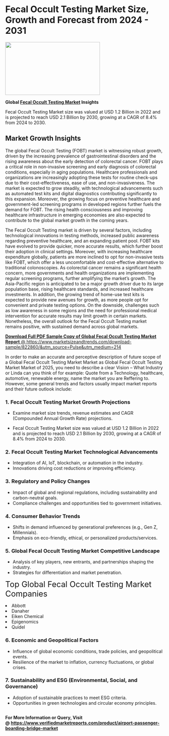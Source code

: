 <H1>Fecal Occult Testing Market Size, Growth and Forecast from 2024 - 2031</H1><img class="aligncenter size-medium wp-image-584254" src="https://thirdeyenews.in/wp-content/uploads/2024/09/Global-Market-Research-300x168.jpeg" alt="" width="300" height="168" /><p><strong>Global&nbsp;<a href="https://www.marketsizeandtrends.com/download-sample/822860/&amp;utm_source=Pulse&amp;utm_medium=214">Fecal Occult Testing Market</a> Insights</strong></p><p>Fecal Occult Testing Market size was valued at USD 1.2 Billion in 2022 and is projected to reach USD 2.1 Billion by 2030, growing at a CAGR of 8.4% from 2024 to 2030.</p><p><h2>Market Growth Insights</h2> <p>The global Fecal Occult Testing (FOBT) market is witnessing robust growth, driven by the increasing prevalence of gastrointestinal disorders and the rising awareness about the early detection of colorectal cancer. FOBT plays a critical role in non-invasive screening and early diagnosis of colorectal conditions, especially in aging populations. Healthcare professionals and organizations are increasingly adopting these tests for routine check-ups due to their cost-effectiveness, ease of use, and non-invasiveness. The market is expected to grow steadily, with technological advancements such as automated test kits and digital diagnostics contributing significantly to this expansion. Moreover, the growing focus on preventive healthcare and government-led screening programs in developed regions further fuels the demand for FOBT. The rising health consciousness and improving healthcare infrastructure in emerging economies are also expected to contribute to the global market growth in the coming years.</p> <p><a href="#"></a></p> <p>The Fecal Occult Testing market is driven by several factors, including technological innovations in testing methods, increased public awareness regarding preventive healthcare, and an expanding patient pool. FOBT kits have evolved to provide quicker, more accurate results, which further boost their adoption in clinical settings. Moreover, with increasing healthcare expenditure globally, patients are more inclined to opt for non-invasive tests like FOBT, which offer a less uncomfortable and cost-effective alternative to traditional colonoscopies. As colorectal cancer remains a significant health concern, more governments and health organizations are implementing regular screening programs, further amplifying the market’s growth. The Asia-Pacific region is anticipated to be a major growth driver due to its large population base, rising healthcare standards, and increased healthcare investments. In addition, the growing trend of home-use test kits is expected to provide new avenues for growth, as more people opt for convenient and private testing options. On the downside, challenges such as low awareness in some regions and the need for professional medical intervention for accurate results may limit growth in certain markets. Nonetheless, the overall outlook for the Fecal Occult Testing market remains positive, with sustained demand across global markets. <p><a href="#"></p><p><span class=""><strong>Download Full PDF Sample Copy of Global Fecal Occult Testing Market Report</strong> @ <a href="https://www.marketsizeandtrends.com/download-sample/822860/&amp;utm_source=Pulse&amp;utm_medium=214" target="_blank">https://www.marketsizeandtrends.com/download-sample/822860/&amp;utm_source=Pulse&amp;utm_medium=214</a></span></p><p>In order to make an accurate and perceptive description of future scope of a Global&nbsp;Fecal Occult Testing Market Market as Global&nbsp;Fecal Occult Testing Market Market of 2025, you need to describe a clear Vision &ndash; What Industry or Linda can you think of for example: Quote from a Technology, healthcare, automotive, renewable energy, name the market you are Reffering to. However, some general trends and factors usually impact market reports and their future outlook include:</p><h3>1.&nbsp;<strong>Fecal Occult Testing Market Growth Projections</strong></h3><ul><li>Examine market size trends, revenue estimates and CAGR (Compounded Annual Growth Rate) projections.</li><li><p>Fecal Occult Testing Market size was valued at USD 1.2 Billion in 2022 and is projected to reach USD 2.1 Billion by 2030, growing at a CAGR of 8.4% from 2024 to 2030.</p></li></ul><h3>2.&nbsp;<strong>Fecal Occult Testing Market Technological Advancements</strong></h3><ul><li>Integration of AI, IoT, blockchain, or automation in the industry.</li><li>Innovations driving cost reductions or improving efficiency.</li></ul><h3>3.&nbsp;<strong>Regulatory and Policy Changes</strong></h3><ul><li>Impact of global and regional regulations, including sustainability and carbon-neutral goals.</li><li>Compliance challenges and opportunities tied to government initiatives.</li></ul><h3>4.&nbsp;<strong>Consumer Behavior Trends</strong></h3><ul><li>Shifts in demand influenced by generational preferences (e.g., Gen Z, Millennials).</li><li>Emphasis on eco-friendly, ethical, or personalized products/services.</li></ul><h3>5.&nbsp;<strong>Global Fecal Occult Testing Market Competitive Landscape</strong></h3><ul><li>Analysis of key players, new entrants, and partnerships shaping the industry.</li><li>Strategies for differentiation and market penetration.</li></ul><p data-pm-slice="1 1 []"><span style="color: inherit; font-family: inherit; font-size: 25px;">Top Global Fecal Occult Testing Market Companies</span></p><div class="" data-test-id=""><p><li>Abbott</li><li> Danaher</li><li> Eiken Chemical</li><li> Epigenomics</li><li> Quidel</li></p></div><h3>6.&nbsp;<strong>Economic and Geopolitical Factors</strong></h3><ul><li>Influence of global economic conditions, trade policies, and geopolitical events.</li><li>Resilience of the market to inflation, currency fluctuations, or global crises.</li></ul><h3>7.&nbsp;<strong>Sustainability and ESG (Environmental, Social, and Governance)</strong></h3><ul><li>Adoption of sustainable practices to meet ESG criteria.</li><li>Opportunities in green technologies and circular economy principles.</li></ul><h2><strong style="font-size: 14px;">For More Information or Query, Visit @&nbsp;</strong><a style="background-color: #ffffff; font-size: 14px;" href="https://www.marketsizeandtrends.com/report/fecal-occult-testing-market/" target="_blank">https://www.verifiedmarketreports.com/product/airport-passenger-boarding-bridge-market</a></h2>
